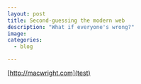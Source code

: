```yaml
---
layout: post
title: Second-guessing the modern web
description: "What if everyone's wrong?"
image: 
categories:
  - blog

---
```


[http://macwright.com](test)
